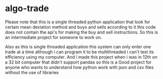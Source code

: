 # algo-trade

Please note that this is a single threaded python
application that look for certain mean deviation
method and buys and sells according to it
this code does not contain the api's for
making the buy and sell instructions.
So this is an intermediate project for someone
to work on.

Also as this is single threaded application
this system can only enter one trade at a time
although i can program it to be multithreaded
i can't test its efficiency using my
computer. And i made this project when i was in
12th on a 32 bit computer that didn't support pandas
so this is a Good project for anyone who
wants to understand how python work with json
and csv files without the use of libraries  

